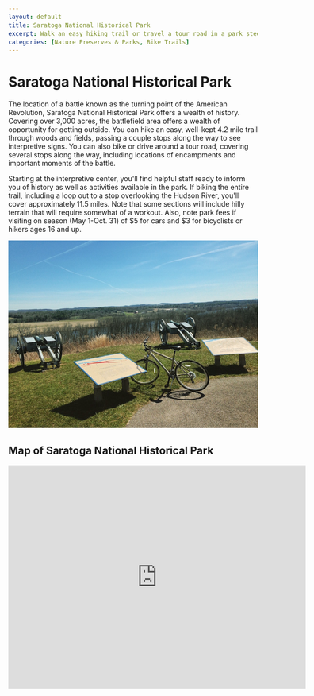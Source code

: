 ```yaml
---
layout: default
title: Saratoga National Historical Park
excerpt: Walk an easy hiking trail or travel a tour road in a park steeped in Revolutionary War history
categories: [Nature Preserves & Parks, Bike Trails]
---
```


<h1>Saratoga National Historical Park</h1>

<p>The location of a battle known as the turning point of the American Revolution, Saratoga National Historical Park offers a wealth of history. Covering over 3,000 acres, the battlefield area offers a wealth of opportunity for getting outside. You can hike an easy, well-kept 4.2 mile trail through woods and fields, passing a couple stops along the way to see interpretive signs. You can also bike or drive around a tour road, covering several stops along the way, including locations of encampments and important moments of the battle.</p>

<p>Starting at the interpretive center, you'll find helpful staff ready to inform you of history as well as activities available in the park. If biking the entire trail, including a loop out to a stop overlooking the Hudson River, you'll cover approximately 11.5 miles. Note that some sections will include hilly terrain that will require somewhat of a workout. Also, note park fees if visiting on season (May 1-Oct. 31) of $5 for cars and $3 for bicyclists or hikers ages 16 and up.</p>

<img class="pure-img-responsive" src="/img/saratoganationalpark.jpg" alt="Biking at Saratoga National Park">

<h2>Map of Saratoga National Historical Park</h2>

<div class="google-maps"><iframe src="https://www.google.com/maps/embed?pb=!1m18!1m12!1m3!1d2917.383798942167!2d-73.65107698452292!3d43.01230817914851!2m3!1f0!2f0!3f0!3m2!1i1024!2i768!4f13.1!3m3!1m2!1s0x89de24d1d9bef9fb%3A0x4f4cbdcac0977219!2sSaratoga+National+Historical+Park!5e0!3m2!1sen!2sus!4v1474336088034" width="600" height="450" frameborder="0" style="border:0" allowfullscreen></iframe></div>
